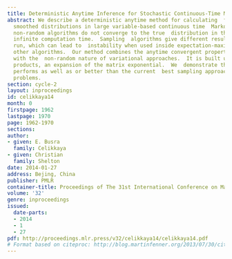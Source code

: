 ```yaml
---
title: Deterministic Anytime Inference for Stochastic Continuous-Time Markov Processes
abstract: We describe a deterministic anytime method for calculating  filtered and
  smoothed distributions in large variable-based continuous time  Markov processes.  Prior
  non-random algorithms do not converge to the true  distribution in the limit of
  infinite computation time.  Sampling  algorithms give different results each time
  run, which can lead to  instability when used inside expectation-maximization or
  other algorithms.  Our method combines the anytime convergent properties of sampling
  with the  non-random nature of variational approaches.  It is built upon a sum of  time-ordered
  products, an expansion of the matrix exponential.  We  demonstrate that our method
  performs as well as or better than the current  best sampling approaches on benchmark
  problems.
section: cycle-2
layout: inproceedings
id: celikkaya14
month: 0
firstpage: 1962
lastpage: 1970
page: 1962-1970
sections: 
author:
- given: E. Busra
  family: Celikkaya
- given: Christian
  family: Shelton
date: 2014-01-27
address: Bejing, China
publisher: PMLR
container-title: Proceedings of The 31st International Conference on Machine Learning
volume: '32'
genre: inproceedings
issued:
  date-parts:
  - 2014
  - 1
  - 27
pdf: http://proceedings.mlr.press/v32/celikkaya14/celikkaya14.pdf
# Format based on citeproc: http://blog.martinfenner.org/2013/07/30/citeproc-yaml-for-bibliographies/
---
```

